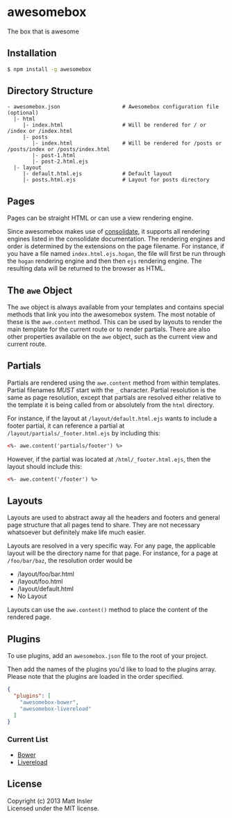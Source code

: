 # awesomebox

The box that is awesome

## Installation

```bash
$ npm install -g awesomebox
```

## Directory Structure

```
- awesomebox.json                    # Awesomebox configuration file (optional)
  |- html
     |- index.html                   # Will be rendered for / or /index or /index.html
     |- posts
        |- index.html                # Will be rendered for /posts or /posts/index or /posts/index.html
        |- post-1.html
        |- post-2.html.ejs
  |- layout
     |- default.html.ejs             # Default layout
     |- posts.html.ejs               # Layout for posts directory
```

## Pages

Pages can be straight HTML or can use a view rendering engine.

Since awesomebox makes use of [consolidate](https://npmjs.org/package/consolidate), it supports all rendering
engines listed in the consolidate documentation.  The rendering engines and order is determined by the extensions
on the page filename.  For instance, if you have a file named `index.html.ejs.hogan`, the file will first be
run through the `hogan` rendering engine and then then `ejs` rendering engine.  The resulting data will be returned
to the browser as HTML.

## The `awe` Object

The `awe` object is always available from your templates and contains special methods that link you into the
awesomebox system.  The most notable of these is the `awe.content` method.  This can be used by layouts to render
the main template for the current route or to render partials.  There are also other properties available on the
`awe` object, such as the current view and current route.

## Partials

Partials are rendered using the `awe.content` method from within templates.  Partial filenames _MUST_ start with
the `_` character.  Partial resolution is the same as page resolution, except that partials are resolved either
relative to the template it is being called from or absolutely from the `html` directory.

For instance, if the layout at `/layout/default.html.ejs` wants to include a footer partial, it can reference a
partial at `/layout/partials/_footer.html.ejs` by including this:

```html
<%- awe.content('partials/footer') %>
```

However, if the partial was located at `/html/_footer.html.ejs`, then the layout should include this:

```html
<%- awe.content('/footer') %>
```

## Layouts

Layouts are used to abstract away all the headers and footers and general page structure that all pages tend to
share.  They are not necessary whatsoever but definitely make life much easier.

Layouts are resolved in a very specific way.  For any page, the applicable layout will be the directory name for
that page.  For instance, for a page at `/foo/bar/baz`, the resolution order would be
- /layout/foo/bar.html
- /layout/foo.html
- /layout/default.html
- No Layout

Layouts can use the `awe.content()` method to place the content of the rendered page.

## Plugins

To use plugins, add an `awesomebox.json` file to the root of your project.

Then add the names of the plugins you'd like to load to the plugins array.  Please note that the plugins are loaded in the order specified.

```json
{
  "plugins": [
    "awesomebox-bower",
    "awesomebox-livereload"
  ]
}
```

### Current List

- [Bower](https://github.com/mattinsler/awesomebox-bower)
- [Livereload](https://github.com/mattinsler/awesomebox-livereload)

## License
Copyright (c) 2013 Matt Insler  
Licensed under the MIT license.
